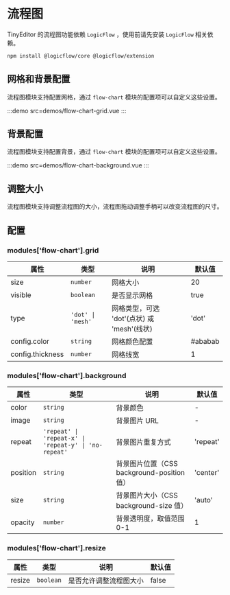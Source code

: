 # 流程图

TinyEditor 的流程图功能依赖 `LogicFlow` ，使用前请先安装 `LogicFlow` 相关依赖。

```bash
npm install @logicflow/core @logicflow/extension
```

## 网格和背景配置

流程图模块支持配置网格，通过 `flow-chart` 模块的配置项可以自定义这些设置。

:::demo src=demos/flow-chart-grid.vue
:::

## 背景配置

流程图模块支持配置背景，通过 `flow-chart` 模块的配置项可以自定义这些设置。

:::demo src=demos/flow-chart-background.vue
:::

## 调整大小

流程图模块支持调整流程图的大小，流程图拖动调整手柄可以改变流程图的尺寸。

<!-- :::demo src=demos/flow-chart-resize.vue
::: -->

## 配置

### modules['flow-chart'].grid

| 属性             | 类型              | 说明                                       | 默认值  |
| ---------------- | ----------------- | ------------------------------------------ | ------- |
| size             | `number`          | 网格大小                                   | 20      |
| visible          | `boolean`         | 是否显示网格                               | true    |
| type             | `'dot' \| 'mesh'` | 网格类型，可选 'dot'(点状) 或 'mesh'(线状) | 'dot'   |
| config.color     | `string`          | 网格颜色配置                               | #ababab |
| config.thickness | `number`          | 网格线宽                                   | 1       |

### modules['flow-chart'].background

| 属性     | 类型                                                  | 说明                                       | 默认值   |
| -------- | ----------------------------------------------------- | ------------------------------------------ | -------- |
| color    | `string`                                              | 背景颜色                                   | -        |
| image    | `string`                                              | 背景图片 URL                               | -        |
| repeat   | `'repeat' \| 'repeat-x' \| 'repeat-y' \| 'no-repeat'` | 背景图片重复方式                           | 'repeat' |
| position | `string`                                              | 背景图片位置（CSS background-position 值） | 'center' |
| size     | `string`                                              | 背景图片大小（CSS background-size 值）     | 'auto'   |
| opacity  | `number`                                              | 背景透明度，取值范围 0-1                   | 1        |

### modules['flow-chart'].resize

| 属性   | 类型      | 说明                   | 默认值 |
| ------ | --------- | ---------------------- | ------ |
| resize | `boolean` | 是否允许调整流程图大小 | false  |
